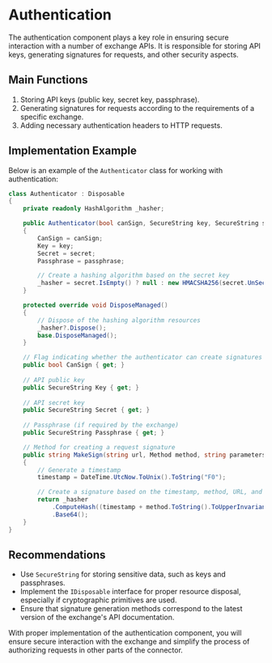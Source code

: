 # Authentication

The authentication component plays a key role in ensuring secure interaction with a number of exchange APIs. It is responsible for storing API keys, generating signatures for requests, and other security aspects.

## Main Functions

1. Storing API keys (public key, secret key, passphrase).
2. Generating signatures for requests according to the requirements of a specific exchange.
3. Adding necessary authentication headers to HTTP requests.

## Implementation Example

Below is an example of the `Authenticator` class for working with authentication:

```cs
class Authenticator : Disposable
{
	private readonly HashAlgorithm _hasher;

	public Authenticator(bool canSign, SecureString key, SecureString secret, SecureString passphrase)
	{
		CanSign = canSign;
		Key = key;
		Secret = secret;
		Passphrase = passphrase;

		// Create a hashing algorithm based on the secret key
		_hasher = secret.IsEmpty() ? null : new HMACSHA256(secret.UnSecure().Base64());
	}

	protected override void DisposeManaged()
	{
		// Dispose of the hashing algorithm resources
		_hasher?.Dispose();
		base.DisposeManaged();
	}

	// Flag indicating whether the authenticator can create signatures
	public bool CanSign { get; }
	
	// API public key
	public SecureString Key { get; }
	
	// API secret key
	public SecureString Secret { get; }
	
	// Passphrase (if required by the exchange)
	public SecureString Passphrase { get; }

	// Method for creating a request signature
	public string MakeSign(string url, Method method, string parameters, out string timestamp)
	{
		// Generate a timestamp
		timestamp = DateTime.UtcNow.ToUnix().ToString("F0");

		// Create a signature based on the timestamp, method, URL, and parameters
		return _hasher
			.ComputeHash((timestamp + method.ToString().ToUpperInvariant() + url + parameters).UTF8())
			.Base64();
	}
}
```

## Recommendations

- Use `SecureString` for storing sensitive data, such as keys and passphrases.
- Implement the `IDisposable` interface for proper resource disposal, especially if cryptographic primitives are used.
- Ensure that signature generation methods correspond to the latest version of the exchange's API documentation.

With proper implementation of the authentication component, you will ensure secure interaction with the exchange and simplify the process of authorizing requests in other parts of the connector.